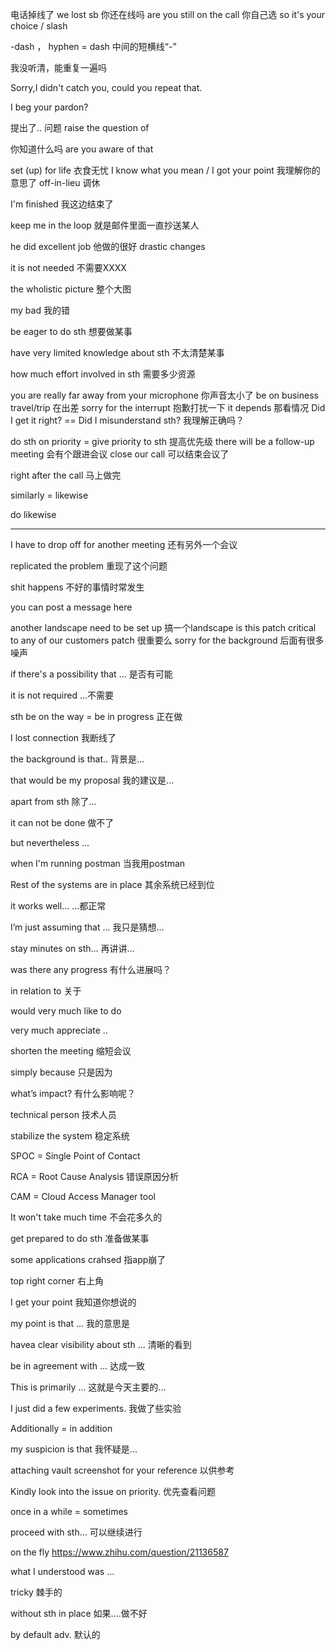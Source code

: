电话掉线了   we lost sb
你还在线吗   are you still on the call
你自己选     so  it's your choice
 /   slash

-dash  ， hyphen = dash  中间的短横线“-”

我没听清，能重复一遍吗  

Sorry,I didn't catch you, could you repeat that.

I beg your pardon?

提出了.. 问题  raise the question of

你知道什么吗  are you aware of that

set (up) for life  衣食无忧
I know what you mean / I got your point  我理解你的意思了
off-in-lieu  调休

I'm finished  我这边结束了

keep me in the loop   就是邮件里面一直抄送某人

he did excellent job   他做的很好
drastic changes

it is not needed  不需要XXXX

the wholistic picture  整个大图

my bad 我的错

be eager to do sth   想要做某事

have very limited knowledge about sth  不太清楚某事

how much effort involved in sth  需要多少资源

you are really far away from your microphone  你声音太小了
be on business travel/trip  在出差
sorry for the interrupt  抱歉打扰一下 
it depends   那看情况
Did I get it right?   ==  Did I misunderstand sth?  我理解正确吗？

do sth on priority = give priority to sth 提高优先级
there will be a follow-up meeting 会有个跟进会议
close our call 可以结束会议了

right after the call 马上做完

similarly = likewise

do likewise



----------------------

I have to drop off for another meeting 还有另外一个会议

replicated the problem  重现了这个问题

shit happens  不好的事情时常发生

you can post a message  here  

another landscape need to be set up   搞一个landscape
is this patch critical to any of our customers   patch 很重要么
sorry for the background   后面有很多噪声

if there's a possibility that ...   是否有可能

it is not required   ...不需要

sth be on the way = be in progress 正在做

I lost connection  我断线了

the background is that.. 背景是...

that would be my proposal  我的建议是... 

apart from sth   除了... 

it can not be done 做不了 

but nevertheless …  

when I'm running postman  当我用postman 

Rest of the systems are in place  其余系统已经到位

it works well...  ...都正常

I’m just assuming  that ... 我只是猜想...

stay minutes on sth…  再讲讲...

was there any progress   有什么进展吗？

in relation to 关于

would very much like to do 

very much appreciate ..

shorten the meeting  缩短会议

simply because  只是因为

what’s impact? 有什么影响呢？

technical person  技术人员

stabilize the system  稳定系统

SPOC = Single Point of Contact  

RCA = Root Cause Analysis   错误原因分析

CAM =  Cloud Access Manager tool

It won't take much time  不会花多久的

get prepared to do sth 准备做某事

some applications crahsed  指app崩了

top right corner 右上角

I get your point 我知道你想说的

my point is that ... 我的意思是

havea clear visibility about sth ... 清晰的看到

be in agreement with ...  达成一致

This is primarily …   这就是今天主要的...

I just did a few experiments. 我做了些实验

Additionally  = in addition

my suspicion is that  我怀疑是...

attaching vault screenshot for your reference  以供参考

Kindly look into the issue on priority. 优先查看问题

once in a while = sometimes

proceed with sth… 可以继续进行

on the fly https://www.zhihu.com/question/21136587

what I understood was ...

tricky  棘手的

without sth in place  如果....做不好

by default  adv. 默认的   
